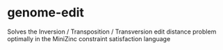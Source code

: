 genome-edit
===========

Solves the Inversion / Transposition / Transversion edit distance problem optimally in the MiniZinc constraint satisfaction language
